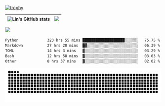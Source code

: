 [![trophy](https://github-profile-trophy.vercel.app/?username=ocss884&column=7)](https://github.com/ocss884)

| ![Lin's GitHub stats](https://github-readme-stats.vercel.app/api?username=ocss884&show_icons=true&hide_border=True&count_private=true) | ![](https://github-readme-streak-stats.herokuapp.com?user=ocss884&hide_border=true&date_format=M%20j%5B%2C%20Y%5D&ring=7EDDCF&fire=7EDDCF") |
| ------------------------------------------------------------ | ------------------------------------------------------------ |

![](https://komarev.com/ghpvc/?username=ocss884&color=brightgreen)

<!--START_SECTION:waka-->

```txt
Python             323 hrs 55 mins ███████████████████░░░░░░   75.75 %
Markdown           27 hrs 20 mins  █▓░░░░░░░░░░░░░░░░░░░░░░░   06.39 %
TOML               14 hrs 3 mins   ▓░░░░░░░░░░░░░░░░░░░░░░░░   03.29 %
Bash               12 hrs 58 mins  ▓░░░░░░░░░░░░░░░░░░░░░░░░   03.03 %
Other              8 hrs 37 mins   ▓░░░░░░░░░░░░░░░░░░░░░░░░   02.02 %
```

<!--END_SECTION:waka-->

<p align="center">
   <img src="https://github.com/ocss884/ocss884/blob/output/github-snake.svg" alt="snake">
</p>
